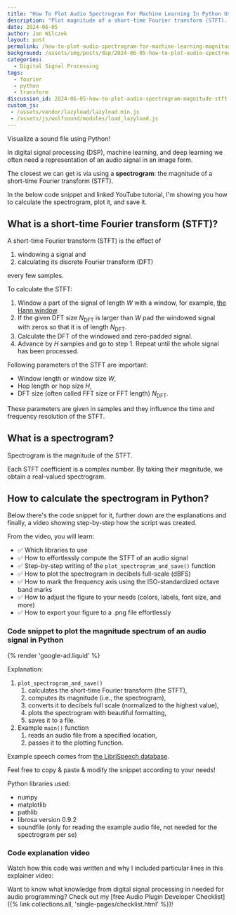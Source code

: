 ```yaml
---
title: "How To Plot Audio Spectrogram For Machine Learning In Python Using Librosa & Matplotlib | Tutorial for Beginners"
description: "Plot magnitude of a short-time Fourier transform (STFT). Ready-to-go code snippet & explainer video show you how to do it in Python"
date: 2024-06-05
author: Jan Wilczek
layout: post
permalink: /how-to-plot-audio-spectrogram-for-machine-learning-magnitude-stft-of-audio-signal-with-python-librosa-and-matplotlib/
background: /assets/img/posts/dsp/2024-06-05-how-to-plot-audio-spectrogram-magnitude-stft-of-audio-signal-with-python-librosa-and-matplotlib/Thumbnail.webp
categories:
  - Digital Signal Processing
tags:
  - fourier
  - python
  - transform
discussion_id: 2024-06-05-how-to-plot-audio-spectrogram-magnitude-stft-of-audio-signal-with-python-librosa-and-matplotlib
custom_js:
 - /assets/vendor/lazyload/lazyload.min.js
 - /assets/js/wolfsound/modules/load_lazyload.js
---
```

Visualize a sound file using Python!

In digital signal processing (DSP), machine learning, and deep learning we often need a representation of an audio signal in an image form.

The closest we can get is via using a **spectrogram**: the magnitude of a short-time Fourier transform (STFT).

In the below code snippet and linked YouTube tutorial, I'm showing you how to calculate the spectrogram, plot it, and save it.

## What is a short-time Fourier transform (STFT)?

A short-time Fourier transform (STFT) is the effect of

1. windowing a signal and
2. calculating its discrete Fourier transform (DFT)

every few samples.

To calculate the STFT:

1. Window a part of the signal of length $W$ with a window, for example, [the Hann window](https://en.wikipedia.org/wiki/Hann_function).
2. If the given DFT size $N_\text{DFT}$ is larger than $W$ pad the windowed signal with zeros so that it is of length $N_\text{DFT}$.
3. Calculate the DFT of the windowed and zero-padded signal.
4. Advance by $H$ samples and go to step 1. Repeat until the whole signal has been processed.

Following parameters of the STFT are important:

* Window length or window size $W$,
* Hop length or hop size $H$,
* DFT size (often called FFT size or FFT length) $N_\text{DFT}$.

These parameters are given in samples and they influence the time and frequency resolution of the STFT.

## What is a spectrogram?

Spectrogram is the magnitude of the STFT.

Each STFT coefficient is a complex number. By taking their magnitude, we obtain a real-valued spectrogram.

## How to calculate the spectrogram in Python?

Below there's the code snippet for it, further down are the explanations and finally, a video showing step-by-step how the script was created.

From the video, you will learn:

* ✅ Which libraries to use
* ✅ How to effortlessly compute the STFT of an audio signal
* ✅ Step-by-step writing of the `plot_spectrogram_and_save()` function
* ✅ How to plot the spectrogram in decibels full-scale (dBFS)
* ✅ How to mark the frequency axis using the ISO-standardized octave band marks
* ✅ How to adjust the figure to your needs (colors, labels, font size, and more)
* ✅ How to export your figure to a .png file effortlessly

### Code snippet to plot the magnitude spectrum of an audio signal in Python

<script src="https://gist.github.com/JanWilczek/680c63a2f3710e1ad833d7c8aa8a7250.js"></script>

{% render 'google-ad.liquid' %}

Explanation:

1. `plot_spectrogram_and_save()`
    1.  calculates the short-time Fourier transform (the STFT),
    1.  computes its magnitude (i.e., the spectrogram),
    1.  converts it to decibels full scale (normalized to the highest value),
    1.  plots the spectrogram with beautiful formatting,
    1.  saves it to a file.
1.  Example `main()` function
    1.  reads an audio file from a specified location,
    1.  passes it to the plotting function.

Example speech comes from [the LibriSpeech database](https://www.openslr.org/12/).

Feel free to copy & paste & modify the snippet according to your needs!

Python libraries used:

* numpy
* matplotlib
* pathlib
* librosa version 0.9.2
* soundfile (only for reading the example audio file, not needed for the spectrogram per se)

### Code explanation video

Watch how this code was written and why I included particular lines in this explainer video:

<!-- TODO -->

Want to know what knowledge from digital signal processing in needed for audio programming? Check out my [free Audio Plugin Developer Checklist]({% link collections.all, 'single-pages/checklist.html' %})!
